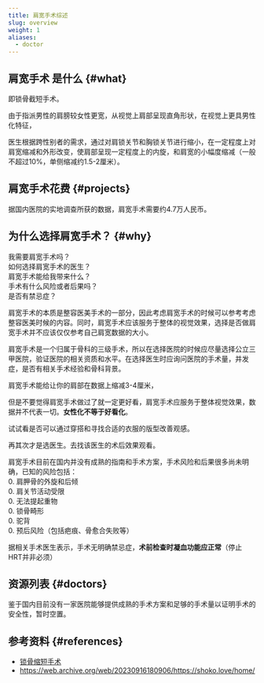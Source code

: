 ```yaml
---
title: 肩宽手术综述
slug: overview
weight: 1
aliases:
  - doctor
---
```


## 肩宽手术 是什么 {#what}

即锁骨截短手术。  

由于指派男性的肩膀较女性更宽，从视觉上肩部呈现直角形状，在视觉上更具男性化特征，

医生根据跨性别者的需求，通过对肩锁关节和胸锁关节进行缩小，在一定程度上对肩宽缩减和外形改变，使肩部呈现一定程度上的内旋，和肩宽的小幅度缩减（一般不超过10%，单侧缩减约1.5-2厘米）。

## 肩宽手术花费 {#projects}

据国内医院的实地调查所获的数据，肩宽手术需要约4.7万人民币。

## 为什么选择肩宽手术？ {#why}

我需要肩宽手术吗？  
如何选择肩宽手术的医生？  
肩宽手术能给我带来什么？  
手术有什么风险或者后果吗？  
是否有禁忌症？  

肩宽手术的本质是整容医美手术的一部分，因此考虑肩宽手术的时候可以参考考虑整容医美时候的内容。同时，肩宽手术应该服务于整体的视觉效果，选择是否做肩宽手术并不应该仅仅参考自己肩宽数据的大小。

肩宽手术是一个归属于骨科的三级手术，所以在选择医院的时候应尽量选择公立三甲医院，验证医院的相关资质和水平。在选择医生时应询问医院的手术量，并发症，是否有相关手术经验和骨科背景。

肩宽手术能给让你的肩部在数据上缩减3-4厘米，

但是不要觉得肩宽手术做过了就一定更好看，肩宽手术应服务于整体视觉效果，数据并不代表一切。**女性化不等于好看化**。

试试看是否可以通过穿搭和寻找合适的衣服的版型改善观感。

再其次才是选医生。去找该医生的术后效果观看。

肩宽手术目前在国内并没有成熟的指南和手术方案，手术风险和后果很多尚未明确，已知的风险包括：  
0. 肩胛骨的外旋和后倾  
0. 肩关节活动受限  
0. 无法提起重物  
0. 锁骨畸形  
0. 驼背  
0. 预后风险（包括疤痕、骨愈合失败等）  

据相关手术医生表示，手术无明确禁忌症，**术前检查时凝血功能应正常**（停止HRT并非必须）

## 资源列表 {#doctors}

鉴于国内目前没有一家医院能够提供成熟的手术方案和足够的手术量以证明手术的安全性，暂时空置。

## 参考资料 {#references}

- [锁骨缩短手术](<https://forum.limonnur.party/t/topic/6801>)
- <https://web.archive.org/web/20230916180906/https://shoko.love/home/>
